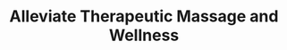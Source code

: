 ---
title: "Alleviate Therapeutic Massage and Wellness"
url: /archbold/alleviate-therapeutic-massage-and-wellness/
shop: Massage
---